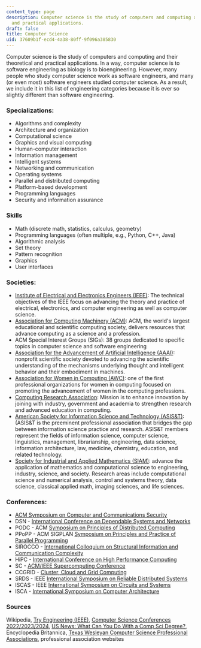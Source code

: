 ```yaml
---
content_type: page
description: Computer science is the study of computers and computing and their theoretical
  and practical applications.
draft: false
title: Computer Science
uid: 37609b1f-ecd4-4a38-80ff-9f096a385830
---
```

Computer science is the study of computers and computing and their theoretical and practical applications. In a way, computer science is to software engineering as biology is to bioengineering. However, many people who study computer science work as software engineers, and many (or even most) software engineers studied computer science. As a result, we include it in this list of engineering categories because it is ever so slightly different than software engineering.

### Specializations:

- Algorithms and complexity
- Architecture and organization
- Computational science
- Graphics and visual computing
- Human-computer interaction
- Information management
- Intelligent systems
- Networking and communication
- Operating systems
- Parallel and distributed computing
- Platform-based development
- Programming languages
- Security and information assurance

### Skills

- Math (discrete math, statistics, calculus, geometry)
- Programming languages (often multiple, e.g., Python, C++, Java)
- Algorithmic analysis
- Set theory
- Pattern recognition
- Graphics
- User interfaces

### Societies:

- [Institute of Electrical and Electronics Engineers (IEEE)](https://www.ieee.org): The technical objectives of the IEEE focus on advancing the theory and practice of electrical, electronics, and computer engineering as well as computer science. 
- [Association for Computing Machinery (ACM)](http://acm.org/): ACM, the world's largest educational and scientific computing society, delivers resources that advance computing as a science and a profession.
- ACM Special Interest Groups (SIGs): 38 groups dedicated to specific topics in computer science and software engineering
- [Association for the Advancement of Artificial Intelligence (AAAI)](https://www.aaai.org/): nonprofit scientific society devoted to advancing the scientific understanding of the mechanisms underlying thought and intelligent behavior and their embodiment in machines.
- [Association for Women in Computing (AWC)](https://www.awc-hq.org/): one of the first professional organizations for women in computing focused on promoting the advancement of women in the computing professions.
- [Computing Research Association](http://cra.org/): Mission is to enhance innovation by joining with industry, government and academia to strengthen research and advanced education in computing.
- [American Society for Information Science and Technology (ASIS&T)](https://www.asist.org/): (ASIS&T is the preeminent professional association that bridges the gap between information science practice and research. ASIS&T members represent the fields of information science, computer science, linguistics, management, librarianship, engineering, data science, information architecture, law, medicine, chemistry, education, and related technology.
- [Society for Industrial and Applied Mathematics (SIAM)](https://www.siam.org/): advance the application of mathematics and computational science to engineering, industry, science, and society. Research areas include computational science and numerical analysis, control and systems theory, data science, classical applied math, imaging sciences, and life sciences.

### Conferences:

- [ACM Symposium on Computer and Communications Security](https://dl.acm.org/conference/ccs)
- DSN - [International Conference on Dependable Systems and Networks](https://en.wikipedia.org/wiki/International_Conference_on_Dependable_Systems_and_Networks)
- PODC - ACM [Symposium on Principles of Distributed Computing](https://en.wikipedia.org/wiki/Symposium_on_Principles_of_Distributed_Computing)
- PPoPP - ACM SIGPLAN [Symposium on Principles and Practice of Parallel Programming](https://en.wikipedia.org/wiki/Symposium_on_Principles_and_Practice_of_Parallel_Programming)
- SIROCCO - [International Colloquium on Structural Information and Communication Complexity](https://en.wikipedia.org/wiki/International_Colloquium_on_Structural_Information_and_Communication_Complexity)
- HiPC - [International Conference on High Performance Computing](https://en.wikipedia.org/wiki/International_Conference_on_High_Performance_Computing)
- SC - [ACM/IEEE Supercomputing Conference](https://en.wikipedia.org/wiki/ACM/IEEE_Supercomputing_Conference)
- CCGRID - [Cluster, Cloud and Grid Computing](https://en.wikipedia.org/w/index.php?title=Cluster,_Cloud_and_Grid_Computing&action=edit&redlink=1)
- SRDS - IEEE [International Symposium on Reliable Distributed Systems](https://en.wikipedia.org/wiki/International_Symposium_on_Reliable_Distributed_Systems)
- ISCAS - IEEE [International Symposium on Circuits and Systems](https://en.wikipedia.org/wiki/International_Symposium_on_Circuits_and_Systems)
- ISCA - [International Symposium on Computer Architecture](https://en.wikipedia.org/wiki/International_Symposium_on_Computer_Architecture)

### Sources

Wikipedia, [Try Engineering (IEEE)](tryengineering.org), [Computer Science Conferences 2022/2023/2024](https://conferenceindex.org/conferences/computer-science), [US News: What Can You Do With a Comp Sci Degree?](https://www.usnews.com/education/best-graduate-schools/articles/2019-05-02/what-can-you-do-with-a-computer-science-degree), Encyclopedia Britannica, [Texas Wesleyan Computer Science Professional Associations](https://txwes.libguides.com/c.php?g=829143&p=5934266), professional association websites